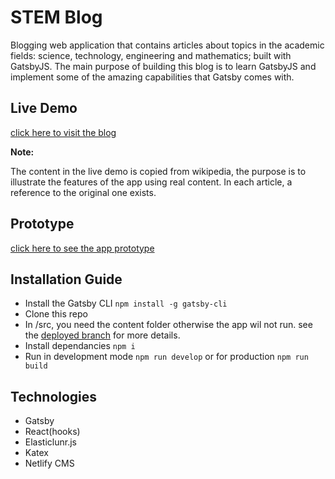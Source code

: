# STEM Blog

Blogging web application that contains articles about topics in the academic fields: science, technology, engineering and mathematics; built with GatsbyJS.
The main purpose of building this blog is to learn GatsbyJS and implement some of the amazing capabilities that Gatsby comes with.

## Live Demo

[click here to visit the blog](https://stemblog.netlify.app/)

**Note:** 

The content in the live demo is copied from wikipedia, the purpose is to illustrate the features of the app using real content. In each article, a reference to the original one exists.

## Prototype

[click here to see the app prototype](https://www.figma.com/proto/u7nlthvrI6lRZrsaTPmVFl/Blogger?node-id=46%3A110&scaling=min-zoom)


## Installation Guide

- Install the Gatsby CLI `npm install -g gatsby-cli`
- Clone this repo
- In /src, you need the content folder otherwise the app wil not run. see the [deployed branch](https://github.com/AhmedSafi97/stem-blog/tree/netlify-deploy/src/content) for more details.
- Install dependancies `npm i`
- Run in development mode `npm run develop` or for production `npm run build`


## Technologies

- Gatsby
- React(hooks)
- Elasticlunr.js
- Katex
- Netlify CMS

